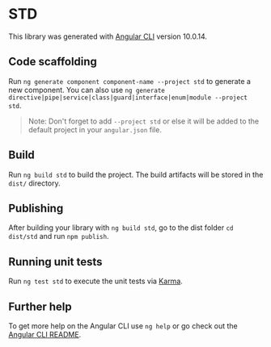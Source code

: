 # STD

This library was generated with [Angular CLI](https://github.com/angular/angular-cli) version 10.0.14.

## Code scaffolding

Run `ng generate component component-name --project std` to generate a new component. You can also use `ng generate directive|pipe|service|class|guard|interface|enum|module --project std`.
> Note: Don't forget to add `--project std` or else it will be added to the default project in your `angular.json` file. 

## Build

Run `ng build std` to build the project. The build artifacts will be stored in the `dist/` directory.

## Publishing

After building your library with `ng build std`, go to the dist folder `cd dist/std` and run `npm publish`.

## Running unit tests

Run `ng test std` to execute the unit tests via [Karma](https://karma-runner.github.io).

## Further help

To get more help on the Angular CLI use `ng help` or go check out the [Angular CLI README](https://github.com/angular/angular-cli/blob/master/README.md).
